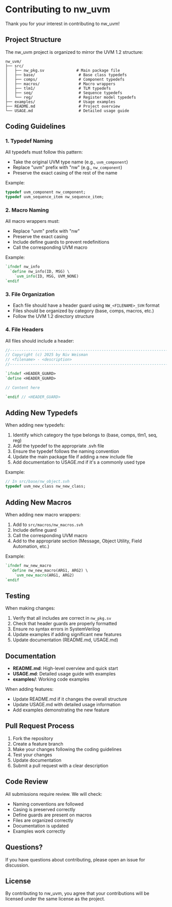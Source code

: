 # Contributing to nw_uvm

Thank you for your interest in contributing to nw_uvm!

## Project Structure

The nw_uvm project is organized to mirror the UVM 1.2 structure:

```
nw_uvm/
├── src/
│   ├── nw_pkg.sv              # Main package file
│   ├── base/                   # Base class typedefs
│   ├── comps/                  # Component typedefs
│   ├── macros/                 # Macro wrappers
│   ├── tlm1/                   # TLM typedefs
│   ├── seq/                    # Sequence typedefs
│   └── reg/                    # Register model typedefs
├── examples/                   # Usage examples
├── README.md                   # Project overview
└── USAGE.md                    # Detailed usage guide
```

## Coding Guidelines

### 1. Typedef Naming

All typedefs must follow this pattern:
- Take the original UVM type name (e.g., `uvm_component`)
- Replace "uvm" prefix with "nw" (e.g., `nw_component`)
- Preserve the exact casing of the rest of the name

Example:
```systemverilog
typedef uvm_component nw_component;
typedef uvm_sequence_item nw_sequence_item;
```

### 2. Macro Naming

All macro wrappers must:
- Replace "uvm" prefix with "nw"
- Preserve the exact casing
- Include define guards to prevent redefinitions
- Call the corresponding UVM macro

Example:
```systemverilog
`ifndef nw_info
  `define nw_info(ID, MSG) \
    `uvm_info(ID, MSG, UVM_NONE)
`endif
```

### 3. File Organization

- Each file should have a header guard using `NW_<FILENAME>_SVH` format
- Files should be organized by category (base, comps, macros, etc.)
- Follow the UVM 1.2 directory structure

### 4. File Headers

All files should include a header:
```systemverilog
//----------------------------------------------------------------------
// Copyright (c) 2025 by Niv Weisman
// <filename> - <description>
//----------------------------------------------------------------------

`ifndef <HEADER_GUARD>
`define <HEADER_GUARD>

// Content here

`endif // <HEADER_GUARD>
```

## Adding New Typedefs

When adding new typedefs:

1. Identify which category the type belongs to (base, comps, tlm1, seq, reg)
2. Add the typedef to the appropriate .svh file
3. Ensure the typedef follows the naming convention
4. Update the main package file if adding a new include file
5. Add documentation to USAGE.md if it's a commonly used type

Example:
```systemverilog
// In src/base/nw_object.svh
typedef uvm_new_class nw_new_class;
```

## Adding New Macros

When adding new macro wrappers:

1. Add to `src/macros/nw_macros.svh`
2. Include define guard
3. Call the corresponding UVM macro
4. Add to the appropriate section (Message, Object Utility, Field Automation, etc.)

Example:
```systemverilog
`ifndef nw_new_macro
  `define nw_new_macro(ARG1, ARG2) \
    `uvm_new_macro(ARG1, ARG2)
`endif
```

## Testing

When making changes:

1. Verify that all includes are correct in `nw_pkg.sv`
2. Check that header guards are properly formatted
3. Ensure no syntax errors in SystemVerilog
4. Update examples if adding significant new features
5. Update documentation (README.md, USAGE.md)

## Documentation

- **README.md**: High-level overview and quick start
- **USAGE.md**: Detailed usage guide with examples
- **examples/**: Working code examples

When adding features:
- Update README.md if it changes the overall structure
- Update USAGE.md with detailed usage information
- Add examples demonstrating the new feature

## Pull Request Process

1. Fork the repository
2. Create a feature branch
3. Make your changes following the coding guidelines
4. Test your changes
5. Update documentation
6. Submit a pull request with a clear description

## Code Review

All submissions require review. We will check:

- Naming conventions are followed
- Casing is preserved correctly
- Define guards are present on macros
- Files are organized correctly
- Documentation is updated
- Examples work correctly

## Questions?

If you have questions about contributing, please open an issue for discussion.

## License

By contributing to nw_uvm, you agree that your contributions will be licensed under the same license as the project.
